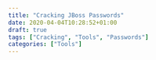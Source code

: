 ```yaml
---
title: "Cracking JBoss Passwords"
date: 2020-04-04T10:28:52+01:00
draft: true
tags: ["Cracking", "Tools", "Passwords"]
categories: ["Tools"]
---
```



